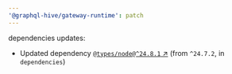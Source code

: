 ```yaml
---
'@graphql-hive/gateway-runtime': patch
---
```


dependencies updates: 

- Updated dependency [`@types/node@^24.8.1` ↗︎](https://www.npmjs.com/package/@types/node/v/24.8.1) (from `^24.7.2`, in `dependencies`)
